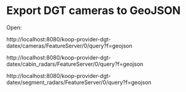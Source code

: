 # Export DGT cameras to GeoJSON

Open:

http://localhost:8080/koop-provider-dgt-datex/cameras/FeatureServer/0/query?f=geojson

http://localhost:8080/koop-provider-dgt-datex/cabin_radars/FeatureServer/0/query?f=geojson

http://localhost:8080/koop-provider-dgt-datex/segment_radars/FeatureServer/0/query?f=geojson
